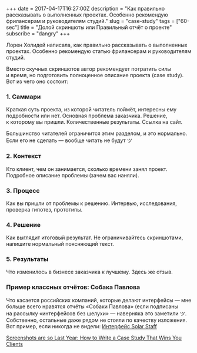 +++
date = 2017-04-17T16:27:00Z
description = "Как правильно рассказывать о выполненных проектах. Особенно рекомендую фрилансерам и руководителям студий."
slug = "case-study"
tags = ["60-sec"]
title = "Долой скриншоты или Правильный отчёт о проекте"
subscribe = "dangry"
+++

Лорен Холидей написала, как правильно рассказывать о выполненных проектах. Особенно рекомендую статью фрилансерам и руководителям студий.

Вместо скучных скриншотов автор рекомендует потратить силы и время, но подготовить полноценное описание проекта (case study). Вот из чего оно состоит:

### 1. Саммари

Краткая суть проекта, из которой читатель поймёт, интересны ему подробности или нет. Основная проблема заказчика. Решение, к которому вы пришли. Количественные результаты. Ссылка на сайт.

Большинство читателей ограничится этим разделом, и это нормально. Если его не сделать — вообще читать не будут ツ

### 2. Контекст

Кто клиент, чем он занимается, сколько времени занял проект. Подробное описание проблемы (зачем вас наняли).

### 3. Процесс

Как вы пришли от проблемы к решению. Интервью, исследования, проверка гипотез, прототипы.

### 4. Решение

Как выглядит итоговый результат. Не ограничивайтесь скриншотами, напишите нормальный поясняющий текст.

### 5. Результаты

Что изменилось в бизнесе заказчика к лучшему. Здесь же отзыв.

### Пример классных отчётов: Собака Павлова

Что касается российских компаний, которые делают интерфейсы — мне больше всего нравятся отчёты «Собаки Павлова» (если подписаны на рассылку «интерфейсов без шелухи» — наверняка это заметили ツ. Собственно, остальные даже рядом не стояли по качеству изложения. Вот пример, если никогда не видели: [Интерфейс Solar Staff](http://pavlova.cc/cases/solar/)

<p class="big">
<a href="https://blog.prototypr.io/68997f295ef9">Screenshots are so Last Year: How to Write a Case Study That Wins You Clients</a>
</p>
